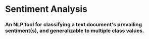 # Sentiment Analysis
### An NLP tool for classifying a text document's prevailing sentiment(s), and generalizable to multiple class values.
